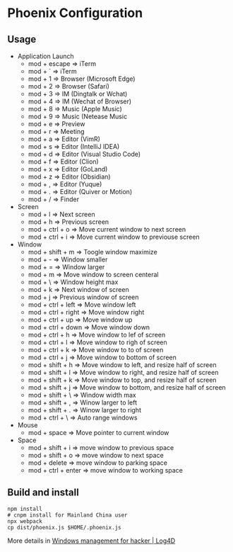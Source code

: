 # Phoenix Configuration

## Usage

- Application Launch
  - mod + escape => iTerm
  - mod + \` => iTerm
  - mod + 1 => Browser (Microsoft Edge)
  - mod + 2 => Browser (Safari)
  - mod + 3 => IM (Dingtalk or Wchat)
  - mod + 4 => IM (Wechat of Browser)
  - mod + 8 => Music (Apple Music)
  - mod + 9 => Music (Netease Music
  - mod + e => Preview
  - mod + r => Meeting
  - mod + a => Editor (VimR)
  - mod + s => Editor (IntelliJ IDEA)
  - mod + d => Editor (Visual Studio Code)
  - mod + f => Editor (Clion)
  - mod + x => Editor (GoLand)
  - mod + z => Editor (Obsidian)
  - mod + , => Editor (Yuque)
  - mod + . => Editor (Quiver or Motion)
  - mod + / => Finder
- Screen
  - mod + l => Next screen
  - mod + h => Previous screen
  - mod + ctrl + o => Move current window to next screen
  - mod + ctrl + i => Move current window to previouse screen
- Window
  - mod + shift + m => Toogle window maximize
  - mod + - => Window smaller
  - mod + = => Window larger
  - mod + m => Move window to screen centeral
  - mod + \\ => Window height max
  - mod + k => Next window of screen
  - mod + j => Previous window of screen
  - mod + ctrl + left => Move window left
  - mod + ctrl + right => Move window right
  - mod + ctrl + up => Move window up
  - mod + ctrl + down => Move window down
  - mod + ctrl + h => Move window to lef of screen
  - mod + ctrl + l => Move window to righ of screen
  - mod + ctrl + k => Move window to to of screen
  - mod + ctrl + j => Move window to bottom of screen
  - mod + shift + h => Move window to left, and resize half of screen
  - mod + shift + l => Move window to right, and resize half of screen
  - mod + shift + k => Move window to top, and resize half of screen
  - mod + shift + j => Move window to bottom, and resize half of screen
  - mod + shift + \\ => Window width max
  - mod + shift + , => Winow larger to left
  - mod + shift + . => Winow larger to right
  - mod + ctrl + \\ => Auto range windows
- Mouse
  - mod + space => Move pointer to current window
- Space
  - mod + shift + i => move window to previous space
  - mod + shift + o => move window to next space
  - mod + delete => move window to parking space
  - mod + ctrl + enter => move window to working space



## Build and install

```
npm install
# cnpm install for Mainland China user
npx webpack
cp dist/phoenix.js $HOME/.phoenix.js
```

More details in [Windows management for hacker | Log4D](https://blog.alswl.com/2016/04/windows-management-for-hacker/)
